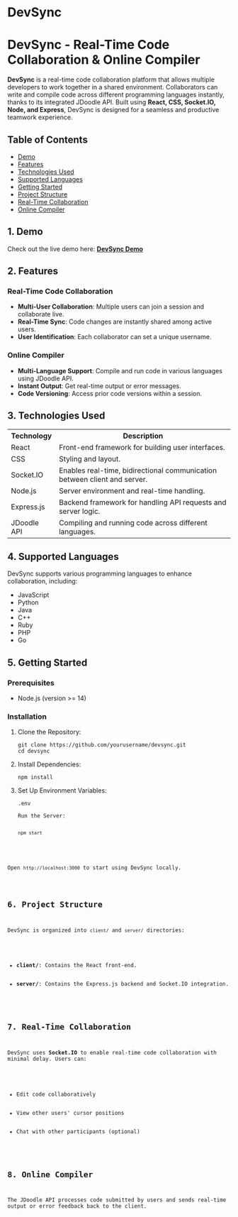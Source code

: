 # DevSync
<!DOCTYPE html>
<html lang="en">
<head>
    <meta charset="UTF-8">
    <meta name="viewport" content="width=device-width, initial-scale=1.0">
    <title>DevSync README</title>
</head>
<body>

<h1>DevSync - Real-Time Code Collaboration & Online Compiler</h1>
<p>
    <strong>DevSync</strong> is a real-time code collaboration platform that allows multiple developers to work together
    in a shared environment. Collaborators can write and compile code across different programming languages instantly,
    thanks to its integrated JDoodle API. Built using <strong>React, CSS, Socket.IO, Node, and Express</strong>,
    DevSync is designed for a seamless and productive teamwork experience.
</p>

<h2>Table of Contents</h2>
<ul>
    <li><a href="#demo">Demo</a></li>
    <li><a href="#features">Features</a></li>
    <li><a href="#technologies-used">Technologies Used</a></li>
    <li><a href="#supported-languages">Supported Languages</a></li>
    <li><a href="#getting-started">Getting Started</a></li>
    <li><a href="#project-structure">Project Structure</a></li>
    <li><a href="#real-time-collaboration">Real-Time Collaboration</a></li>
    <li><a href="#online-compiler">Online Compiler</a></li>
    
</ul>

<h2 id="demo">1. Demo</h2>
<p>Check out the live demo here: <strong><a href="https://devsync-frontend-peh8.onrender.com">DevSync Demo</a></strong></p>

<h2 id="features">2. Features</h2>
<h3>Real-Time Code Collaboration</h3>
<ul>
    <li><strong>Multi-User Collaboration</strong>: Multiple users can join a session and collaborate live.</li>
    <li><strong>Real-Time Sync</strong>: Code changes are instantly shared among active users.</li>
    <li><strong>User Identification</strong>: Each collaborator can set a unique username.</li>
</ul>

<h3>Online Compiler</h3>
<ul>
    <li><strong>Multi-Language Support</strong>: Compile and run code in various languages using JDoodle API.</li>
    <li><strong>Instant Output</strong>: Get real-time output or error messages.</li>
    <li><strong>Code Versioning</strong>: Access prior code versions within a session.</li>
</ul>

<h2 id="technologies-used">3. Technologies Used</h2>
<table>
    <tr><th>Technology</th><th>Description</th></tr>
    <tr><td>React</td><td>Front-end framework for building user interfaces.</td></tr>
    <tr><td>CSS</td><td>Styling and layout.</td></tr>
    <tr><td>Socket.IO</td><td>Enables real-time, bidirectional communication between client and server.</td></tr>
    <tr><td>Node.js</td><td>Server environment and real-time handling.</td></tr>
    <tr><td>Express.js</td><td>Backend framework for handling API requests and server logic.</td></tr>
    <tr><td>JDoodle API</td><td>Compiling and running code across different languages.</td></tr>
</table>

<h2 id="supported-languages">4. Supported Languages</h2>
<p>DevSync supports various programming languages to enhance collaboration, including:</p>
<ul>
    <li>JavaScript</li>
    <li>Python</li>
    <li>Java</li>
    <li>C++</li>
    <li>Ruby</li>
    <li>PHP</li>
    <li>Go</li>
</ul>

<h2 id="getting-started">5. Getting Started</h2>
<h3>Prerequisites</h3>
<ul>
    <li>Node.js (version &gt;= 14)</li>
</ul>

<h3>Installation</h3>
<ol>
    <li>Clone the Repository:
        <pre><code>git clone https://github.com/yourusername/devsync.git
cd devsync
</code></pre></li>
    <li>Install Dependencies:
        <pre><code>npm install</code></pre></li>
    <li>Set Up Environment Variables:
        <pre><code>.env
    <li>Run the Server:
        <pre><code>npm start</code></pre></li>
</ol>
<p>Open <code>http://localhost:3000</code> to start using DevSync locally.</p>

<h2 id="project-structure">6. Project Structure</h2>
<p>DevSync is organized into <code>client/</code> and <code>server/</code> directories:</p>
<ul>
    <li><strong>client/</strong>: Contains the React front-end.</li>
    <li><strong>server/</strong>: Contains the Express.js backend and Socket.IO integration.</li>
</ul>



<h2 id="real-time-collaboration">7. Real-Time Collaboration</h2>
<p>DevSync uses <strong>Socket.IO</strong> to enable real-time code collaboration with minimal delay. Users can:</p>
<ul>
    <li>Edit code collaboratively</li>
    <li>View other users' cursor positions</li>
    <li>Chat with other participants (optional)</li>
</ul>

<h2 id="online-compiler">8. Online Compiler</h2>
<p>The JDoodle API processes code submitted by users and sends real-time output or error feedback back to the client.</p>





</body>
</html>
